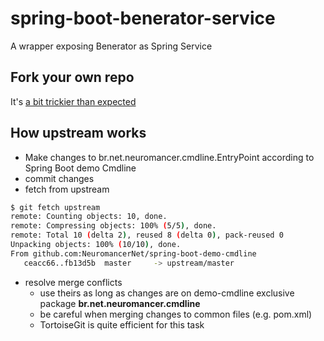 # spring-boot-benerator-service

A wrapper exposing Benerator as Spring Service

## Fork your own repo

It's [a bit trickier than expected](http://bitdrift.com/post/4534738938/fork-your-own-project-on-github)

## How upstream works

* Make changes to br.net.neuromancer.cmdline.EntryPoint according to Spring Boot demo Cmdline
* commit changes
* fetch from upstream


```bash
$ git fetch upstream
remote: Counting objects: 10, done.
remote: Compressing objects: 100% (5/5), done.
remote: Total 10 (delta 2), reused 8 (delta 0), pack-reused 0
Unpacking objects: 100% (10/10), done.
From github.com:NeuromancerNet/spring-boot-demo-cmdline
   ceacc66..fb13d5b  master     -> upstream/master
```

* resolve merge conflicts 
    * use theirs as long as changes are on demo-cmdline exclusive package **br.net.neuromancer.cmdline**
    * be careful when merging changes to common files (e.g. pom.xml)
    * TortoiseGit is quite efficient for this task
    
